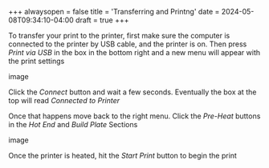 +++
alwaysopen = false
title = 'Transferring and Printng'
date = 2024-05-08T09:34:10-04:00
draft = true
+++

To transfer your print to the printer, first make sure the computer is connected to the printer by USB cable, and the printer is on. Then press *Print via USB* in the box in the bottom right and a new menu will appear with the print settings

image

Click the *Connect* button and wait a few seconds. Eventually the box at the top will read *Connected to Printer*

Once that happens move back to the right menu. Click the *Pre-Heat* buttons in the *Hot End* and *Build Plate* Sections

image

Once the printer is heated, hit the *Start Print* button to begin the print
